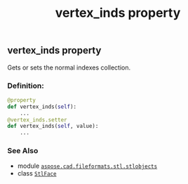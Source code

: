 ﻿---
title: vertex_inds property
second_title: Aspose.CAD for Python via .NET API References
description: 
type: docs
weight: 40
url: /python-net/aspose.cad.fileformats.stl.stlobjects/stlface/vertex_inds/
is_root: false
---

## vertex_inds property


Gets or sets the normal indexes collection.
### Definition:
```python
@property
def vertex_inds(self):
    ...
@vertex_inds.setter
def vertex_inds(self, value):
    ...
```

### See Also
* module [`aspose.cad.fileformats.stl.stlobjects`](../../)
* class [`StlFace`](/cad/python-net/aspose.cad.fileformats.stl.stlobjects/stlface)
